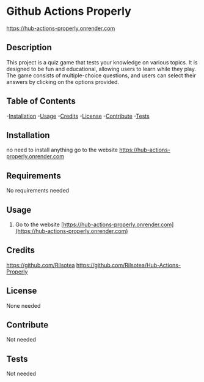 # Github Actions Properly
https://hub-actions-properly.onrender.com

## Description
This project is a quiz game that tests your knowledge on various topics. It is designed to be fun and educational, allowing users to learn while they play. The game consists of multiple-choice questions, and users can select their answers by clicking on the options provided.

## Table of Contents

-[Installation](#installation)
-[Usage](#usage)
-[Credits](#credits)
-[License](#license)
-[Contribute](#contribute)
-[Tests](#tests)

## Installation
no need to install anything go to the website https://hub-actions-properly.onrender.com

## Requirements
No requirements needed

## Usage 
1. Go to the website [https://hub-actions-properly.onrender.com](https://hub-actions-properly.onrender.com)

## Credits

https://github.com/Rilsotea
https://github.com/Rilsotea/Hub-Actions-Properly

## License

None needed

## Contribute

Not needed

## Tests

Not needed
